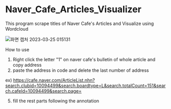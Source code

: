 # Naver_Cafe_Articles_Visualizer
This program scrape titles of Naver Cafe's Articles and Visualize using Wordcloud

![화면 캡처 2023-03-25 015131](https://user-images.githubusercontent.com/79557712/227590612-1c514681-272f-4aed-8b3e-e5149eef918b.png)

How to use
1. Right click the letter "1" on naver cafe's bulletin of whole article and copy address
3. paste the address in code and delete the last number of address

ex) https://cafe.naver.com/ArticleList.nhn?search.clubid=10094499&search.boardtype=L&search.totalCount=151&search.cafeId=10094499&search.page=

5. fill the rest parts following the annotation
